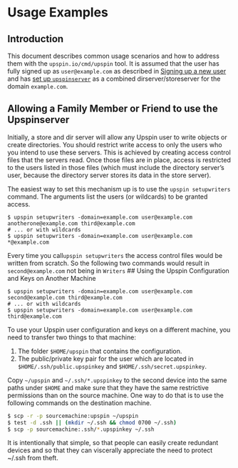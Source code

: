 # Usage Examples

## Introduction

This document describes common usage scenarios and how to address them with the
`upspin.io/cmd/upspin` tool. It is assumed that the user has fully signed up as
`user@example.com` as described in [Signing up a new user](/doc/signup.md) and
has [set up `upspinserver`](/doc/server_setup.md) as a combined
dirserver/storeserver for the domain `example.com`.

## Allowing a Family Member or Friend to use the Upspinserver

Initially, a store and dir server will allow any Upspin user to write objects
or create directories. You should restrict write access to only the users who
you intend to use these servers. This is achieved by creating access control
files that the servers read. Once those files are in place, access is
restricted to the users listed in those files (which must include the directory
server’s user, because the directory server stores its data in the store
server).

The easiest way to set this mechanism up is to use the `upspin setupwriters`
command. The arguments list the users (or wildcards) to be granted access.

```
$ upspin setupwriters -domain=example.com user@example.com anotherone@example.com third@example.com
# ... or with wildcards
$ upspin setupwriters -domain=example.com user@example.com *@example.com
```

Every time you call`upspin setupwriters` the access control files would be
written from scratch. So the following two commands would result in
`second@example.com` not being in `Writers` ## Using the Upspin Configuration
and Keys on Another Machine

```
$ upspin setupwriters -domain=example.com user@example.com second@example.com third@example.com
# ... or with wildcards
$ upspin setupwriters -domain=example.com user@example.com third@example.com
```

To use your Upspin user configuration and keys on a different machine, you need
to transfer two things to that machine:

1. The folder `$HOME/upspin` that contains the configuration.
2. The public/private key pair for the user which are located in `$HOME/.ssh/public.upspinkey` and `$HOME/.ssh/secret.upspinkey`.

Copy `~/upspin` and `~/.ssh/*.upspinkey` to the second device into the same
paths under `$HOME` and make sure that they have the same restrictive
permissions than on the source machine. One way to do that is to use the
following commands on the destination machine.

```bash
$ scp -r -p sourcemachine:upspin ~/upspin
$ test -d .ssh || (mkdir ~/.ssh && chmod 0700 ~/.ssh)
$ scp -p sourcemachine:.ssh/*.upspinkey ~/.ssh
```

It is intentionally that simple, so that people can easily create
redundant devices and so that they can viscerally appreciate the need to
protect ~/.ssh from theft.

